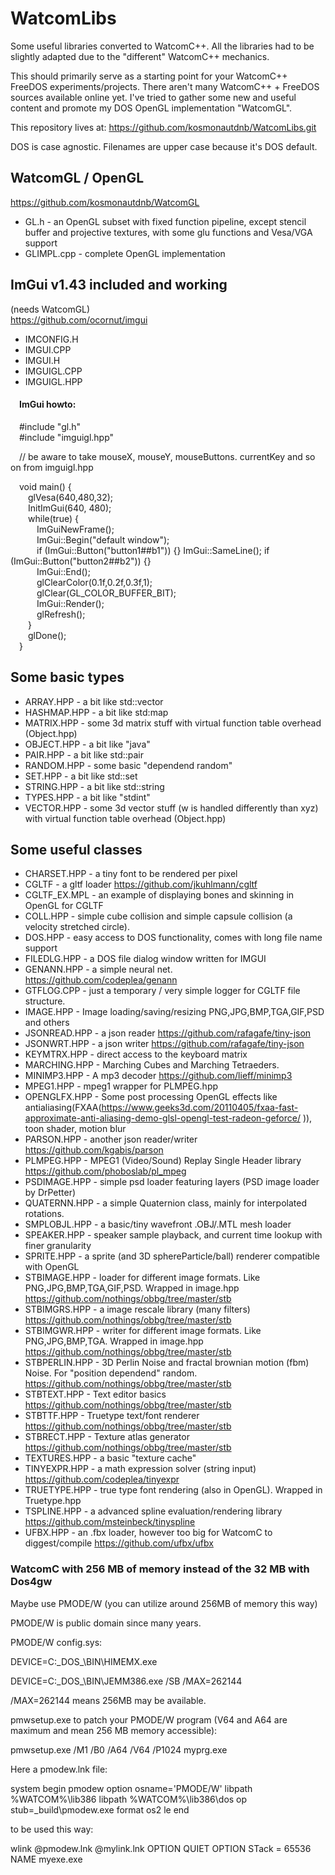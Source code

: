 # WatcomLibs
Some useful libraries converted to WatcomC++.
All the libraries had to be slightly adapted due to the "different" WatcomC++ mechanics.

This should primarily serve as a starting point for your WatcomC++ FreeDOS experiments/projects. There aren't many WatcomC++ + FreeDOS sources available online yet. I've tried to gather some new and useful content and promote my DOS OpenGL implementation "WatcomGL".

This repository lives at: https://github.com/kosmonautdnb/WatcomLibs.git  

DOS is case agnostic. Filenames are upper case because it's DOS default.

## WatcomGL / OpenGL
https://github.com/kosmonautdnb/WatcomGL
- GL.h  - an OpenGL subset with fixed function pipeline, except stencil buffer and projective textures, with some glu functions and Vesa/VGA support  
- GLIMPL.cpp - complete OpenGL implementation  

## ImGui v1.43 included and working
(needs WatcomGL)  
https://github.com/ocornut/imgui  
- IMCONFIG.H  
- IMGUI.CPP  
- IMGUI.H  
- IMGUIGL.CPP  
- IMGUIGL.HPP  

#### &emsp;ImGui howto:
&emsp;#include "gl.h"  
&emsp;#include "imguigl.hpp"  

&emsp;// be aware to take mouseX, mouseY, mouseButtons. currentKey and so on from imguigl.hpp  

&emsp;void main() {  
&emsp;&emsp;glVesa(640,480,32);  
&emsp;&emsp;InitImGui(640, 480);  
&emsp;&emsp;while(true) {  
&emsp;&emsp;&emsp;ImGuiNewFrame();  
&emsp;&emsp;&emsp;ImGui::Begin("default window");  
&emsp;&emsp;&emsp;if (ImGui::Button("button1##b1")) {} ImGui::SameLine();  if (ImGui::Button("button2##b2")) {}  
&emsp;&emsp;&emsp;ImGui::End();  
&emsp;&emsp;&emsp;glClearColor(0.1f,0.2f,0.3f,1);  
&emsp;&emsp;&emsp;glClear(GL_COLOR_BUFFER_BIT);  
&emsp;&emsp;&emsp;ImGui::Render();  
&emsp;&emsp;&emsp;glRefresh();  
&emsp;&emsp;}  
&emsp;&emsp;glDone();  
&emsp;}  

## Some basic types
- ARRAY.HPP - a bit like std::vector  
- HASHMAP.HPP - a bit like std:map   
- MATRIX.HPP - some 3d matrix stuff with virtual function table overhead (Object.hpp)  
- OBJECT.HPP - a bit like "java"  
- PAIR.HPP - a bit like std::pair  
- RANDOM.HPP - some basic "dependend random"  
- SET.HPP - a bit like std::set
- STRING.HPP - a bit like std::string  
- TYPES.HPP - a bit like "stdint"   
- VECTOR.HPP - some 3d vector stuff (w is handled differently than xyz) with virtual function table overhead (Object.hpp)  

## Some useful classes
- CHARSET.HPP - a tiny font to be rendered per pixel
- CGLTF - a gltf loader https://github.com/jkuhlmann/cgltf
- CGLTF_EX.MPL - an example of displaying bones and skinning in OpenGL for CGLTF 
- COLL.HPP - simple cube collision and simple capsule collision (a velocity stretched circle).  
- DOS.HPP - easy access to DOS functionality, comes with long file name support
- FILEDLG.HPP - a DOS file dialog window written for IMGUI  
- GENANN.HPP - a simple neural net. https://github.com/codeplea/genann
- GTFLOG.CPP - just a temporary / very simple logger for CGLTF file structure.
- IMAGE.HPP - Image loading/saving/resizing PNG,JPG,BMP,TGA,GIF,PSD and others  
- JSONREAD.HPP - a json reader https://github.com/rafagafe/tiny-json  
- JSONWRT.HPP - a json writer https://github.com/rafagafe/tiny-json  
- KEYMTRX.HPP - direct access to the keyboard matrix  
- MARCHING.HPP - Marching Cubes and Marching Tetraeders.
- MINIMP3.HPP - A mp3 decoder  https://github.com/lieff/minimp3  
- MPEG1.HPP - mpeg1 wrapper for PLMPEG.hpp
- OPENGLFX.HPP - Some post processing OpenGL effects like antialiasing(FXAA(https://www.geeks3d.com/20110405/fxaa-fast-approximate-anti-aliasing-demo-glsl-opengl-test-radeon-geforce/ )), toon shader, motion blur
- PARSON.HPP - another json reader/writer https://github.com/kgabis/parson
- PLMPEG.HPP - MPEG1 (Video/Sound) Replay Single Header library https://github.com/phoboslab/pl_mpeg  
- PSDIMAGE.HPP - simple psd loader featuring layers  (PSD image loader by DrPetter)  
- QUATERNN.HPP - a simple Quaternion class, mainly for interpolated rotations.  
- SMPLOBJL.HPP - a basic/tiny wavefront .OBJ/.MTL mesh loader  
- SPEAKER.HPP - speaker sample playback, and current time lookup with finer granularity  
- SPRITE.HPP - a sprite (and 3D sphereParticle/ball) renderer compatible with OpenGL  
- STBIMAGE.HPP - loader for different image formats. Like PNG,JPG,BMP,TGA,GIF,PSD. Wrapped in image.hpp  https://github.com/nothings/obbg/tree/master/stb  
- STBIMGRS.HPP - a image rescale library (many filters)  https://github.com/nothings/obbg/tree/master/stb  
- STBIMGWR.HPP - writer for different image formats. Like PNG,JPG,BMP,TGA. Wrapped in image.hpp  https://github.com/nothings/obbg/tree/master/stb  
- STBPERLIN.HPP - 3D Perlin Noise and fractal brownian motion (fbm) Noise. For "position dependend" random. https://github.com/nothings/obbg/tree/master/stb  
- STBTEXT.HPP - Text editor basics  https://github.com/nothings/obbg/tree/master/stb  
- STBTTF.HPP - Truetype text/font renderer  https://github.com/nothings/obbg/tree/master/stb  
- STBRECT.HPP - Texture atlas generator  https://github.com/nothings/obbg/tree/master/stb  
- TEXTURES.HPP - a basic "texture cache"  
- TINYEXPR.HPP - a math expression solver (string input)  https://github.com/codeplea/tinyexpr  
- TRUETYPE.HPP - true type font rendering (also in OpenGL). Wrapped in Truetype.hpp  
- TSPLINE.HPP - a advanced spline evaluation/rendering library https://github.com/msteinbeck/tinyspline
- UFBX.HPP - an .fbx loader, however too big for WatcomC to diggest/compile https://github.com/ufbx/ufbx   

### WatcomC with 256 MB of memory instead of the 32 MB with Dos4gw

Maybe use PMODE/W (you can utilize around 256MB of memory this way)

PMODE/W is public domain since many years.

PMODE/W config.sys:

DEVICE=C:\_DOS_\BIN\HIMEMX.exe

DEVICE=C:\_DOS_\BIN\JEMM386.exe  /SB /MAX=262144

/MAX=262144 means 256MB may be available.

pmwsetup.exe to patch your PMODE/W program (V64 and A64 are maximum and mean 256 MB memory accessible):

pmwsetup.exe /M1 /B0 /A64 /V64 /P1024 myprg.exe

Here a pmodew.lnk file:

system begin pmodew
    option osname='PMODE/W'
    libpath %WATCOM%\lib386
    libpath %WATCOM%\lib386\dos
    op stub=_build\pmodew.exe
    format os2 le
end

to be used this way:

wlink @pmodew.lnk @mylink.lnk OPTION QUIET OPTION STack = 65536 NAME myexe.exe

